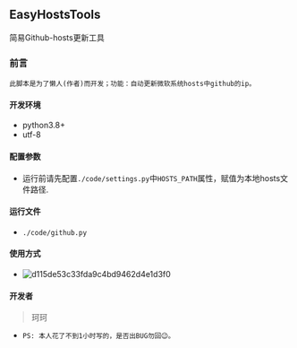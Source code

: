 ## EasyHostsTools
简易Github-hosts更新工具
### 前言
    此脚本是为了懒人(作者)而开发；功能：自动更新微软系统hosts中github的ip。

#### 开发环境
- python3.8+
- utf-8

#### 配置参数
- 运行前请先配置`./code/settings.py`中`HOSTS_PATH`属性，赋值为本地hosts文件路径.

#### 运行文件
- `./code/github.py`

#### 使用方式
- ![d115de53c33fda9c4bd9462d4e1d3f0](https://user-images.githubusercontent.com/79039331/142614716-3b83dcff-80fd-4233-88de-578bd3bae04a.png)

#### 开发者
> 珂珂
- `PS: 本人花了不到1小时写的，是否出BUG勿回😉。`
